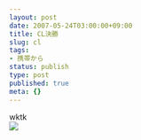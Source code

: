 ```yaml
---
layout: post
date: 2007-05-24T03:00:00+09:00
title: CL決勝
slug: cl
tags:
- 携帯から
status: publish
type: post
published: true
meta: {}
---
```

<div class="caption">wktk</div>
<div class="photo"><img src="/images/uploads/blog-photo-1179945995.76-0.jpg" /></div>
